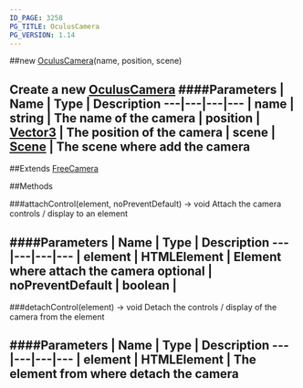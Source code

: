```yaml
---
ID_PAGE: 3258
PG_TITLE: OculusCamera
PG_VERSION: 1.14
---
```

##new [OculusCamera](page.php?p=3258)(name, position, scene)

Create a new [OculusCamera](page.php?p=3258)
####Parameters
 | Name | Type | Description
---|---|---|---
 | name | string | The name of the camera
 | position | [Vector3](page.php?p=3327) | The position of the camera
 | scene | [Scene](page.php?p=3274) | The scene where add the camera
---

##Extends [FreeCamera](page.php?p=3254)


##Methods

###attachControl(element, noPreventDefault) &rarr; void
Attach the camera controls / display to an element

####Parameters
 | Name | Type | Description
---|---|---|---
 | element | HTMLElement | Element where attach the camera
optional | noPreventDefault | boolean | 
---

###detachControl(element) &rarr; void
Detach the controls / display of the camera from the element

####Parameters
 | Name | Type | Description
---|---|---|---
 | element | HTMLElement | The element from where detach the camera
---
